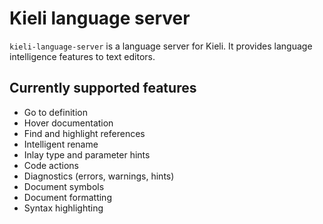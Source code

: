 # Kieli language server

`kieli-language-server` is a language server for Kieli. It provides language intelligence features to text editors.

## Currently supported features

- Go to definition
- Hover documentation
- Find and highlight references
- Intelligent rename
- Inlay type and parameter hints
- Code actions
- Diagnostics (errors, warnings, hints)
- Document symbols
- Document formatting
- Syntax highlighting
